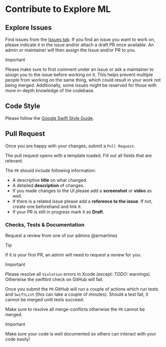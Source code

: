 # Contribute to Explore ML

## Explore Issues

Find issues from the [Issues tab](https://github.com/ExploreMLApp/Explore-ML/issues). If you find an issue you want to work on, please indicate it in the issue and/or attach a draft PR once available. An admin or maintainer will then assign the Issue and/or PR to you.

> [!IMPORTANT]
> Please make sure to first comment under an issue or ask a maintainer to assign you to the issue before working on it. This helps prevent multiple people from working on the same
> thing, which could result in your work not being merged. Additionally, some issues might be reserved for those with more in-depth knowledge of the codebase.

## Code Style

Please follow the [Google Swift Style Guide](https://google.github.io/swift/).

## Pull Request

Once you are happy with your changes, submit a `Pull Request`.

The pull request opens with a template loaded. Fill out all fields that are relevant.

The `PR` should include following information:
* A descriptive **title** on what changed.
* A detailed **description** of changes.
* If you made changes to the UI please add a **screenshot** or **video** as well.
* If there is a related issue please add a **reference to the issue**. If not, create one beforehand and link it.
* If your PR is still in progress mark it as **Draft**.

### Checks, Tests & Documentation

Request a review from one of our admins @armartinez

> [!TIP]
> If it is your first PR, an admin will need to request a review for you.

> [!IMPORTANT]
> Please resolve all `Violation` errors in Xcode (except: _TODO:_ warnings). Otherwise the swiftlint check on GitHub will fail.

Once you submit the `PR` GitHub will run a couple of actions which run tests and `SwiftLint` (this can take a couple of minutes). Should a test fail, it cannot be merged until tests succeed.

Make sure to resolve all merge-conflicts otherwise the `PR` cannot be merged.
> [!IMPORTANT]
> Make sure your code is well documented so others can interact with your code easily!
